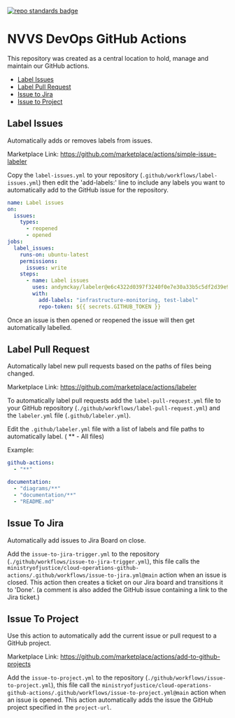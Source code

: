 [![repo standards badge](https://img.shields.io/badge/dynamic/json?color=blue&style=flat&logo=github&labelColor=32393F&label=MoJ%20Compliant&query=%24.result&url=https%3A%2F%2Foperations-engineering-reports.cloud-platform.service.justice.gov.uk%2Fapi%2Fv1%2Fcompliant_public_repositories%2Fcloud-operations-github-actions)](https://operations-engineering-reports.cloud-platform.service.justice.gov.uk/public-github-repositories.html#cloud-operations-github-actions "Link to report")

# NVVS DevOps GitHub Actions

This repository was created as a central location to hold, manage and maintain our GitHub actions.

- [Label Issues](#label-issues)
- [Label Pull Request](#label-pull-request)
- [Issue to Jira](#issue-to-jira)
- [Issue to Project](#issue-to-project)

## Label Issues

Automatically adds or removes labels from issues.

Marketplace Link: https://github.com/marketplace/actions/simple-issue-labeler

Copy the `label-issues.yml` to your repository (`.github/workflows/label-issues.yml`) then edit the 'add-labels:' line to include any labels you want to automatically add to the GitHub issue for the repository.

```yaml
name: Label issues
on:
  issues:
    types:
      - reopened
      - opened
jobs:
  label_issues:
    runs-on: ubuntu-latest
    permissions:
      issues: write
    steps:
      - name: Label issues
        uses: andymckay/labeler@e6c4322d0397f3240f0e7e30a33b5c5df2d39e90
        with:
          add-labels: "infrastructure-monitoring, test-label"
          repo-token: ${{ secrets.GITHUB_TOKEN }}
```

Once an issue is then opened or reopened the issue will then get automatically labelled.

## Label Pull Request

Automatically label new pull requests based on the paths of files being changed.

Marketplace Link: https://github.com/marketplace/actions/labeler

To automatically label pull requests add the `label-pull-request.yml` file to your GitHub repository (`./github/workflows/label-pull-request.yml`) and the `labeler.yml` file (`.github/labeler.yml`).

Edit the `.github/labeler.yml` file with a list of labels and file paths to automatically label. ( \*\* - All files)

Example:

```yaml
github-actions:
  - "**"

documentation:
  - "diagrams/**"
  - "documentation/**"
  - "README.md"
```

## Issue To Jira

Automatically add issues to Jira Board on close.

Add the `issue-to-jira-trigger.yml` to the repository (`./github/workflows/issue-to-jira-trigger.yml`), this file calls the `ministryofjustice/cloud-operations-github-actions/.github/workflows/issue-to-jira.yml@main` action when an issue is closed. This action then creates a ticket on our Jira board and transitions it to 'Done'. (a comment is also added the GitHub issue containing a link to the Jira ticket.)

## Issue To Project

Use this action to automatically add the current issue or pull request to a GitHub project.

Marketplace Link: https://github.com/marketplace/actions/add-to-github-projects

Add the `issue-to-project.yml` to the repository (`./github/workflows/issue-to-project.yml`), this file call the `ministryofjustice/cloud-operations-github-actions/.github/workflows/issue-to-project.yml@main` action when an issue is opened. This action automatically adds the issue the GitHub project specified in the `project-url`.
